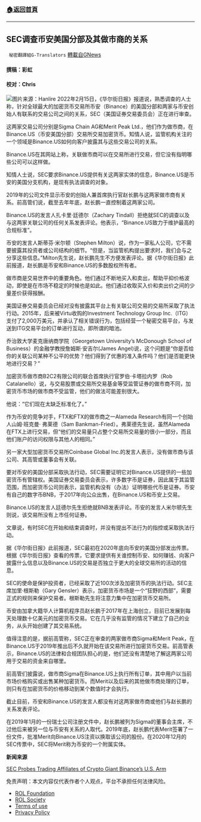###  [:house:返回首頁](https://github.com/ourhimalayas/txt)
---


## SEC调查币安美国分部及其做市商的关系
` 秘密翻譯組G-Translators` [轉載自GNews](https://gnews.org/zh-hans/2012941/)

#### 撰稿：彩虹

#### 校对：Chris
![](https://assets.gnews.org/wp-content/uploads/2022/02/图片1-2-11.jpg)图片来源：Hanlire
2022年2月15日，《华尔街日报》报道说，熟悉调查的人士称，针对全球最大的加密货币交易所币安（Binance）的美国分部和两家与币安创始人有联系的交易公司之间的关系，SEC（美国证券交易委员会）正在进行审查。

这两家交易公司分别是Sigma Chain AG和Merit Peak Ltd.，他们作为做市商，在Binance.US（币安美国分部）交易所交易加密货币。知情人说，监管机构关注的一个领域是Binance.US如何向客户披露其与这些交易公司的关系。

Binance.US在其网站上称，关联做市商可以在交易所进行交易，但它没有指明哪些公司可以这样做。

知情人士说，SEC要求Binance.US提供有关这两家实体的信息，Binance.US是币安的美国分支机构，是现有执法调查的对象。

2019年的公司文件显示币安的创始人兼首席执行官赵长鹏与这两家做市商有关系。前高管们说，截至去年年底，赵长鹏一直控制着这两家公司。

Binance.US的发言人扎卡里·廷德尔（Zachary Tindall）拒绝就SEC的调查以及与这两家关联公司的任何关系发表评论。他表示，“Binance.US致力于维护最高的合规标准”。

币安的发言人斯蒂芬·米尔顿（Stephen Milton）说，作为一家私人公司，它不需要披露其投资者或公司结构的细节。“但是，当监管机构提出要求时，我们会与之分享这些信息。”Milton先生说，赵长鹏先生不方便发表评论。据《华尔街日报》此前报道，赵长鹏是币安和Binance.US的多数股权所有者。

做市商是交易世界中的重要角色。他们通过不断地买入和卖出，帮助平抑价格波动，即使是在市场不稳定的时候也是如此。他们通过收取买入价和卖出价之间的少量差价获得报酬。

美国证券交易委员会已经对没有披露其平台上有关联公司交易的交易所采取了执法行动。2015年，后来被Virtu收购的Investment Technology Group Inc.（ITG）支付了2,000万美元，并承认了相关错误行为，包括经营一个秘密交易平台，与发送到ITG交易平台的订单进行互动，即所谓的暗池。

乔治敦大学麦克唐纳商学院（Georgetown University’s McDonough School of Business）的金融学教授詹姆斯·安吉尔(James Angel)说，这个问题是“你是否给你的关联公司某种不公平的优势？他们得到了优惠的准入条件吗？他们是否能更快地进行交易？”

加密货币做市商B2C2有限公司的联合首席执行官罗伯·卡塔拉内罗（Rob Catalanello）说，与交易股票或交易所交易基金等受监管证券的做市商不同，加密货币市场的做市商不受监管，他们的做法可能差别很大。

他说：“它们现在太缺乏标准化了。”

作为币安的竞争对手，FTX和FTX的做市商之一Alameda Research有同一个创始人山姆·班克曼· 弗莱德（Sam Bankman-Fried）。弗莱德先生说，虽然Alameda在FTX上进行交易，但“他们的交易量只占整个交易所交易量的很小一部分，而且他们账户的访问权限与其他人的相同。”

另一家大型加密货币交易所Coinbase Global Inc.的发言人表示，没有做市商与该公司、其高管或董事会有关联。

要对币安的美国分部采取执法行动，SEC需要证明它对Binance.US提供的一些加密货币有管辖权。美国证券交易委员会表示，许多数字币是证券，因此属于其监管范围，而加密货币公司则表示，监管机构没有（办法）证明哪些代币是证券。币安有自己的数字币BNB，于2017年向公众出售，在Binance.US和币安上交易。

Binance.US的发言人廷德尔先生拒绝就BNB发表评论。币安的发言人米尔顿先生则说，该交易所没有上市任何证券。

文章说，有时SEC在开始和结束调查时，并没有提出不法行为的指控或采取执法行动。

据《华尔街日报》此前报道，SEC最初在2020年底向币安的美国分部发出传票。根据《华尔街日报》查看的传票，它要求提供有关谁控制币安、如何赚钱、向客户披露什么信息以及Binance.US的交易是否独立于更大的全球交易所的活动的信息。

SEC的使命是保护投资者，已经采取了近100次涉及加密货币的执法行动。SEC主席加里·根斯勒（Gary Gensler）表示，加密货币市场是一个“狂野的西部”，需要正式的规则来保护交易者。根斯勒先生将注意力集中在加密货币交易所。

币安由加拿大籍华人计算机程序员赵长鹏于2017年在上海创立，目前已发展到每天处理数十亿美元的加密货币交易。它在几乎没有监管的情况下建立了自己的业务，从头开始创建了其交易系统。

值得注意的是，据前高管称，SEC正在审查的两家做市商Sigma和Merit Peak，在Binance.US于2019年推出后不久就开始在该交易所进行加密货币交易。前高管表示，Binance.US的法律和合规团队担心的是，他们还没有清楚地了解这两家公司用于交易的资金来自哪里。

前高管们披露说，做市商Sigma在Binance.US上执行所有订单，其中用户以当前市场价格购买或出售某种加密货币。而Merit以及后来的其他做市商处理的订单，则只有在加密货币的价格移动到某个数值时才会执行。

截止目前，币安和Binance.US的发言人都没有对这两家做市商或他们与赵长鹏的关系发表评论。

在2019年1月的一份瑞士公司注册文件中，赵长鹏被列为Sigma的董事会主席，不过他后来被另一位与币安有关系的人取代。2019年底，赵长鹏代表Merit签署了一份文件，批准Merit向Binance.US注资以换取该公司的股份。在2020年12月的SEC传票中，SEC将Merit称为币安的一个附属实体。

**新闻来源**

[SEC Probes Trading Affiliates of Crypto Giant Binance’s U.S. Arm](https://www.wsj.com/amp/articles/sec-probes-trading-affiliates-of-crypto-giant-binances-u-s-arm-11644948162)

 

免责声明：本文内容仅代表作者个人观点，平台不承担任何法律风险。

- [ROL Foundation](https://rolfoundation.org/)
- [ROL Society](https://rolsociety.org/)
- [Terms of use](https://gnews.org/terms-of-use-3/)
- [Privacy Policy](https://gnews.org/privacy-policy/)
